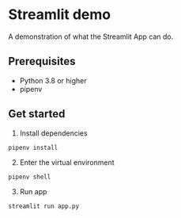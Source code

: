 # Streamlit demo

A demonstration of what the Streamlit App can do.

## Prerequisites

- Python 3.8 or higher
- pipenv

## Get started

1. Install dependencies

```
pipenv install
```

2. Enter the virtual environment

```
pipenv shell
```

3. Run app

```
streamlit run app.py
```

